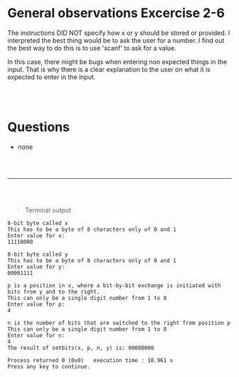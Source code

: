 # General observations Excercise 2-6

The instructions DID NOT specify how x or y should be stored or provided. I interpreted the best thing would be to ask the user for a number. I find out the best way to do this is to use 'scanf' to ask for a value.

In this case, there might be bugs when entering non expected things in the input. That is why there is a clear explanation to the user on what it is expected to enter in the input.

<br> </br>

# Questions

- none

<br> </br>

---

<br> </br>

> Terminal output

```
8-bit byte called x
This has to be a byte of 8 characters only of 0 and 1
Enter value for x:
11110000

8-bit byte called y
This has to be a byte of 8 characters only of 0 and 1
Enter value for y:
00001111

p is a position in x, where a bit-by-bit exchange is initiated with bits from y and to the right.
This can only be a single digit number from 1 to 8
Enter value for p:
4

n is the number of bits that are switched to the right from position p
This can only be a single digit number from 1 to 8
Enter value for n:
4
The result of setbits(x, p, n, y) is: 00000000

Process returned 0 (0x0)   execution time : 18.961 s
Press any key to continue.

```
